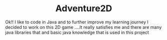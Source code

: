 <h1 align="center" id="title">Adventure2D</h1>

<p id="description">Ok!! I like to code in Java and to further improve my learning journey I decided to work on this 2D game ....It really satisfies me and there are many java libraries that and basic java knowledge that is used in this project</p>
